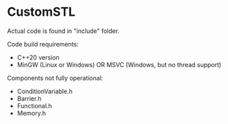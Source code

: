 # CustomSTL

Actual code is found in "include" folder.

Code build requirements:

- C++20 version
- MinGW (Linux or Windows) OR MSVC (Windows, but no thread support)

Components not fully operational:

- ConditionVariable.h
- Barrier.h
- Functional.h
- Memory.h